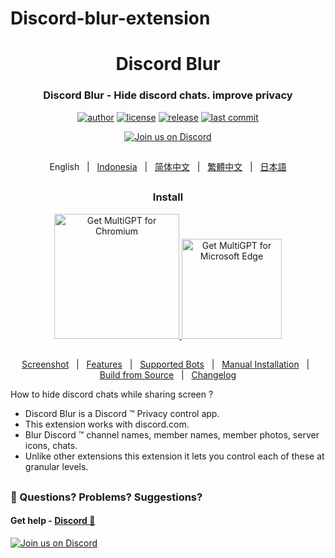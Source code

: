 # Discord-blur-extension


<h1 align="center"> Discord Blur </h1>

<div align="center">

### Discord Blur - Hide discord chats. improve privacy

[![author][author-image]][author-url]
[![license][license-image]][license-url]
[![release][release-image]][release-url]
[![last commit][last-commit-image]][last-commit-url]

[![Join us on Discord](https://invidget.switchblade.xyz/jc4xtF58Ve)](https://discord.gg/jc4xtF58Ve)

##
English &nbsp;&nbsp;|&nbsp;&nbsp; [Indonesia](README_IN.md) &nbsp;&nbsp;|&nbsp;&nbsp; [简体中文](README_ZH-CN.md) &nbsp;&nbsp;|&nbsp;&nbsp; [繁體中文](README_ZH-TW.md) &nbsp;&nbsp;|&nbsp;&nbsp; [日本語](README_JA.md)

##

### Install

<a href="https://chromewebstore.google.com/detail/discord-blur/pbhckjhbhejbgehnfafjobcbjamgjfgm?hl=en">
    <img src="https://user-images.githubusercontent.com/64502893/231991498-8df6dd63-727c-41d0-916f-c90c15127de3.png" width="200" alt="Get MultiGPT for Chromium">    
</a><a href="https://microsoftedge.microsoft.com/addons/detail/behigienpofkafmfefojikiipcnoggde">
    <img src="https://user-images.githubusercontent.com/64502893/231991158-1b54f831-2fdc-43b6-bf9a-f894000e5aa8.png" width="160" alt="Get MultiGPT for Microsoft Edge">
</a>

##

[Screenshot](#-screenshot) &nbsp;&nbsp;|&nbsp;&nbsp; [Features](#-features) &nbsp;&nbsp;|&nbsp;&nbsp; [Supported Bots](#-supported-bots) &nbsp;&nbsp;|&nbsp;&nbsp; [Manual Installation](#-manual-installation) &nbsp;&nbsp;|&nbsp;&nbsp; [Build from Source](#-build-from-source) &nbsp;&nbsp;|&nbsp;&nbsp; [Changelog](#-changelog)

[author-image]: https://img.shields.io/badge/author-ishandutta2007-blue.svg
[author-url]: https://github.com/ishandutta2007
[license-image]: https://img.shields.io/github/license/SingularityLabs-ai/discord-blur-extension-mini?color=blue
[license-url]: https://github.com/SingularityLabs-ai/discord-blur-extension-mini/blob/main/LICENSE
[release-image]: https://img.shields.io/github/v/release/SingularityLabs-ai/discord-blur-extension-mini?color=blue
[release-url]: https://github.com/SingularityLabs-ai/discord-blur-extension-mini/releases/latest
[last-commit-image]: https://img.shields.io/github/last-commit/SingularityLabs-ai/discord-blur-extension-mini?label=last%20commit
[last-commit-url]: https://github.com/SingularityLabs-ai/discord-blur-extension-mini/commits

</div>



How to hide discord chats while sharing screen ?
- Discord Blur is a Discord ™ Privacy control app.
- This extension works with discord.com.
- Blur Discord ™ channel names, member names, member photos, server icons, chats.
- Unlike other extensions this extension it lets you control each of these at granular levels.

##

### 🤔 Questions? Problems? Suggestions?

#### Get help - [Discord 💬](https://discord.gg/jc4xtF58Ve)

[![Join us on Discord](https://invidget.switchblade.xyz/jc4xtF58Ve)](https://discord.gg/jc4xtF58Ve)

##
